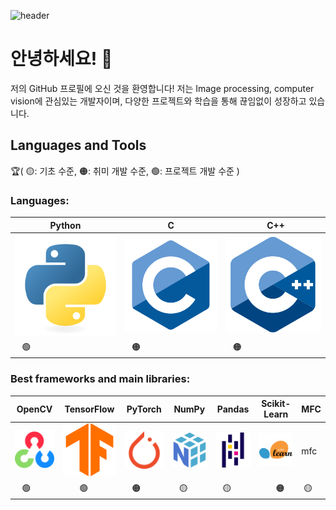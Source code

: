 
![header](https://capsule-render.vercel.app/api?type=waving&color=gradient&height=300&section=header&text=우헌이의%20GitHub&fontSize=90&fontAlignY=40&desc=Welcome%20to%20my%20profile&descAlignY=60&descAlign=50)

# 안녕하세요!  👋

저의 GitHub 프로필에 오신 것을 환영합니다! 저는 Image processing, computer vision에 관심있는 개발자이며, 다양한 프로젝트와 학습을 통해 끊임없이 성장하고 있습니다.

## Languages and Tools
🏆( 🟡: 기초 수준, 🟠: 취미 개발 수준, 🟢: 프로젝트 개발 수준 )
### Languages:
| Python | &nbsp; &nbsp; C &nbsp; &nbsp; |&nbsp; C++ |
|------|------|------|
| ![Python](https://github.com/devicons/devicon/blob/6910f0503efdd315c8f9b858234310c06e04d9c0/icons/python/python-original.svg) | ![C](https://github.com/devicons/devicon/blob/6910f0503efdd315c8f9b858234310c06e04d9c0/icons/c/c-original.svg) | ![C++](https://github.com/devicons/devicon/blob/6910f0503efdd315c8f9b858234310c06e04d9c0/icons/cplusplus/cplusplus-original.svg) |
| &nbsp; &nbsp;🟢| &nbsp; &nbsp;🟠| &nbsp; &nbsp;🟠|

### Best frameworks and main libraries:

| OpenCV | TensorFlow | PyTorch | NumPy | Pandas | Scikit-Learn | MFC |
|--------|------------|---------|-------|--------|--------------|-----|
| ![OpenCV](https://github.com/devicons/devicon/blob/master/icons/opencv/opencv-original.svg) | ![TensorFlow](https://github.com/devicons/devicon/blob/master/icons/tensorflow/tensorflow-original.svg) | ![PyTorch](https://github.com/devicons/devicon/blob/master/icons/pytorch/pytorch-original.svg) | ![NumPy](https://github.com/devicons/devicon/blob/master/icons/numpy/numpy-original.svg) | ![Pandas](https://github.com/devicons/devicon/blob/master/icons/pandas/pandas-original.svg) | ![Scikit-Learn](https://github.com/devicons/devicon/blob/master/icons/scikitlearn/scikitlearn-original.svg) | mfc|
| &nbsp; &nbsp;🟢| &nbsp; &nbsp; &nbsp; &nbsp;🟢| &nbsp; &nbsp;🟠| &nbsp; &nbsp;🟡| &nbsp; &nbsp;🟡| &nbsp; &nbsp; &nbsp; &nbsp;🟠|  &nbsp;🟡|

